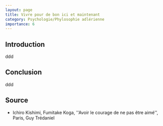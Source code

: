 ```yaml
---
layout: page
title: Vivre pour de bon ici et maintenant
category: Psychologie/Phylosophie adlérienne
importance: 6
---
```


## Introduction
ddd


## Conclusion
ddd

## Source
- Ichiro Kishimi, Fumitake Koga, ''Avoir le courage de ne pas être aimé'', Paris, Guy Trédaniel